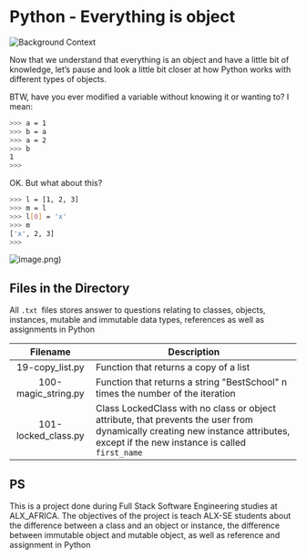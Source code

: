 # Python - Everything is object

![Background Context](https://s3.amazonaws.com/intranet-projects-files/holbertonschool-higher-level_programming+/252/r_208403_QPSN8.jpg)

Now that we understand that everything is an object and have a little bit of knowledge, let’s pause and look a little bit closer at how Python works with different types of objects.

BTW, have you ever modified a variable without knowing it or wanting to? I mean:

```bash
>>> a = 1
>>> b = a
>>> a = 2
>>> b
1
>>>
```

OK. But what about this?

```bash
>>> l = [1, 2, 3]
>>> m = l
>>> l[0] = 'x'
>>> m
['x', 2, 3]
>>>
```

![image.png](https://media.giphy.com/media/wAjfQ9MLUfFjq/giphy.gif))

## Files in the Directory

All `.txt `files stores answer to questions relating to classes, objects, instances, mutable and immutable data types, references as well as assignments in Python

|      Filename       | Description                                                                                                                                                                      |
| :-----------------: | -------------------------------------------------------------------------------------------------------------------------------------------------------------------------------- |
|   19-copy_list.py   | Function that returns a copy of a list                                                                                                                                           |
| 100-magic_string.py | Function that returns a string "BestSchool" n times the number of the iteration                                                                                                  |
| 101-locked_class.py | Class LockedClass with no class or object attribute, that prevents the user from dynamically creating new instance attributes, except if the new instance is called `first_name` |

## PS

This is a project done during Full Stack Software Engineering studies at ALX_AFRICA. The objectives of the project is teach ALX-SE students about the difference between a class and an object or instance, the difference between immutable object and mutable object, as well as reference and assignment in Python
